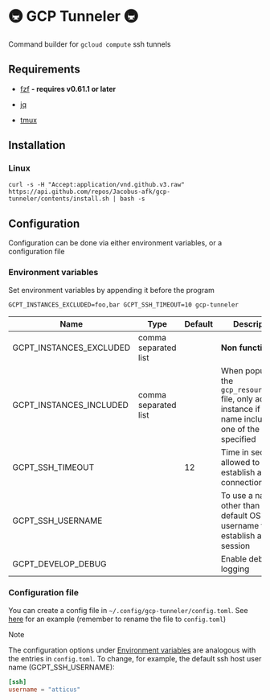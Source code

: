 # 🚇 GCP Tunneler 🚇

Command builder for `gcloud compute` ssh tunnels

## Requirements

- [fzf](https://github.com/junegunn/fzf?tab=readme-ov-file#installation) **- requires v0.61.1 or later**

- [jq](https://jqlang.org/download/)

- [tmux](https://github.com/tmux/tmux/wiki/Installing)

## Installation

### Linux

```shell
curl -s -H "Accept:application/vnd.github.v3.raw" https://api.github.com/repos/Jacobus-afk/gcp-tunneler/contents/install.sh | bash -s
```

## Configuration

Configuration can be done via either environment variables, or a configuration file

### Environment variables

Set environment variables by appending it before the program

```shell
GCPT_INSTANCES_EXCLUDED=foo,bar GCPT_SSH_TIMEOUT=10 gcp-tunneler
```

| Name | Type | Default | Description |
| ---- | ---- | ------- | ----------- |
| GCPT_INSTANCES_EXCLUDED | comma separated list | | **Non functioning** |
| GCPT_INSTANCES_INCLUDED | comma separated list | | When populating the `gcp_resource_json` file, only add instance if the name includes one of the filters specified |
| GCPT_SSH_TIMEOUT |  | 12 | Time in seconds allowed to establish an SSH connection |
| GCPT_SSH_USERNAME |  |  | To use a name other than the default OS username to establish an SSH session |
| GCPT_DEVELOP_DEBUG |  |  | Enable debug logging |

### Configuration file

You can create a config file in `~/.config/gcp-tunneler/config.toml`. See [here](./config.toml.example) for an
example (remember to rename the file to `config.toml`)

> [!NOTE]
> The configuration options under [Environment variables](#environment-variables) are analogous with the
> entries in `config.toml`. To change, for example, the default ssh host user name (GCPT_SSH_USERNAME):
>
> ```toml
> [ssh]
> username = "atticus"
> ```
